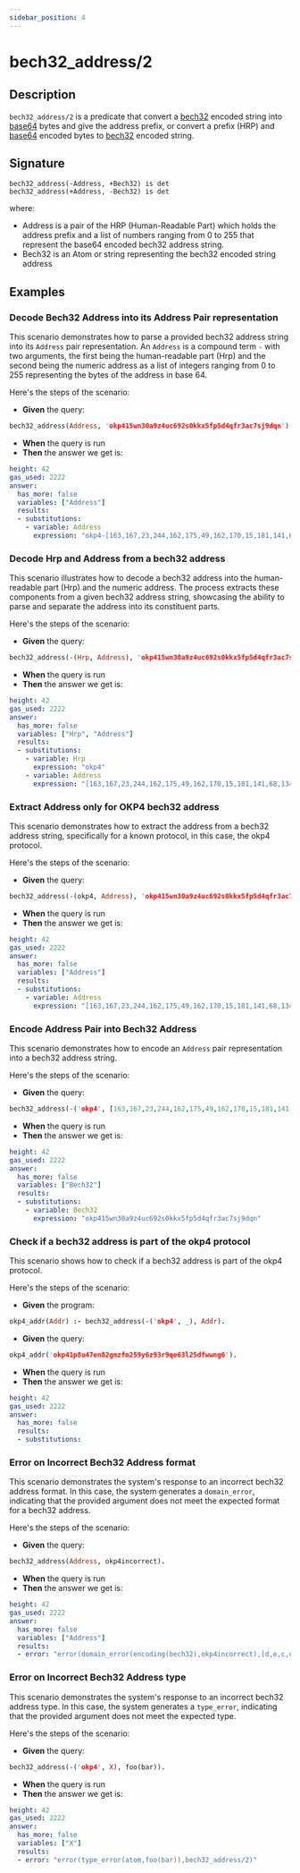 ```yaml
---
sidebar_position: 4
---
```

[//]: # (This file is auto-generated. Please do not modify it yourself.)

# bech32_address/2

## Description

`bech32_address/2` is a predicate that convert a [bech32](<https://docs.cosmos.network/main/build/spec/addresses/bech32#hrp-table>) encoded string into [base64](<https://fr.wikipedia.org/wiki/Base64>) bytes and give the address prefix, or convert a prefix \(HRP\) and [base64](<https://fr.wikipedia.org/wiki/Base64>) encoded bytes to [bech32](<https://docs.cosmos.network/main/build/spec/addresses/bech32#hrp-table>) encoded string.

## Signature

```text
bech32_address(-Address, +Bech32) is det
bech32_address(+Address, -Bech32) is det
```

where:

- Address is a pair of the HRP \(Human\-Readable Part\) which holds the address prefix and a list of numbers ranging from 0 to 255 that represent the base64 encoded bech32 address string.
- Bech32 is an Atom or string representing the bech32 encoded string address

## Examples

### Decode Bech32 Address into its Address Pair representation

This scenario demonstrates how to parse a provided bech32 address string into its `Address` pair representation.
An `Address` is a compound term `-` with two arguments, the first being the human-readable part (Hrp) and the second
being the numeric address as a list of integers ranging from 0 to 255 representing the bytes of the address in
base 64.

Here's the steps of the scenario:

- **Given** the query:

```  prolog
bech32_address(Address, 'okp415wn30a9z4uc692s0kkx5fp5d4qfr3ac7sj9dqn').
```

- **When** the query is run
- **Then** the answer we get is:

```  yaml
height: 42
gas_used: 2222
answer:
  has_more: false
  variables: ["Address"]
  results:
  - substitutions:
    - variable: Address
      expression: "okp4-[163,167,23,244,162,175,49,162,170,15,181,141,68,134,141,168,18,56,247,30]"
```

### Decode Hrp and Address from a bech32 address

This scenario illustrates how to decode a bech32 address into the human-readable part (Hrp) and the numeric address.
The process extracts these components from a given bech32 address string, showcasing the ability to parse and
separate the address into its constituent parts.

Here's the steps of the scenario:

- **Given** the query:

```  prolog
bech32_address(-(Hrp, Address), 'okp415wn30a9z4uc692s0kkx5fp5d4qfr3ac7sj9dqn').
```

- **When** the query is run
- **Then** the answer we get is:

```  yaml
height: 42
gas_used: 2222
answer:
  has_more: false
  variables: ["Hrp", "Address"]
  results:
  - substitutions:
    - variable: Hrp
      expression: "okp4"
    - variable: Address
      expression: "[163,167,23,244,162,175,49,162,170,15,181,141,68,134,141,168,18,56,247,30]"
```

### Extract Address only for OKP4 bech32 address

This scenario demonstrates how to extract the address from a bech32 address string, specifically for a known
protocol, in this case, the okp4 protocol.

Here's the steps of the scenario:

- **Given** the query:

```  prolog
bech32_address(-(okp4, Address), 'okp415wn30a9z4uc692s0kkx5fp5d4qfr3ac7sj9dqn').
```

- **When** the query is run
- **Then** the answer we get is:

```  yaml
height: 42
gas_used: 2222
answer:
  has_more: false
  variables: ["Address"]
  results:
  - substitutions:
    - variable: Address
      expression: "[163,167,23,244,162,175,49,162,170,15,181,141,68,134,141,168,18,56,247,30]"
```

### Encode Address Pair into Bech32 Address

This scenario demonstrates how to encode an `Address` pair representation into a bech32 address string.

Here's the steps of the scenario:

- **Given** the query:

```  prolog
bech32_address(-('okp4', [163,167,23,244,162,175,49,162,170,15,181,141,68,134,141,168,18,56,247,30]), Bech32).
```

- **When** the query is run
- **Then** the answer we get is:

```  yaml
height: 42
gas_used: 2222
answer:
  has_more: false
  variables: ["Bech32"]
  results:
  - substitutions:
    - variable: Bech32
      expression: "okp415wn30a9z4uc692s0kkx5fp5d4qfr3ac7sj9dqn"
```

### Check if a bech32 address is part of the okp4 protocol

This scenario shows how to check if a bech32 address is part of the okp4 protocol.

Here's the steps of the scenario:

- **Given** the program:

```  prolog
okp4_addr(Addr) :- bech32_address(-('okp4', _), Addr).
```

- **Given** the query:

```  prolog
okp4_addr('okp41p8u47en82gmzfm259y6z93r9qe63l25dfwwng6').
```

- **When** the query is run
- **Then** the answer we get is:

```  yaml
height: 42
gas_used: 2222
answer:
  has_more: false
  results:
  - substitutions:
```

### Error on Incorrect Bech32 Address format

This scenario demonstrates the system's response to an incorrect bech32 address format.
In this case, the system generates a `domain_error`, indicating that the provided argument does not meet the
expected format for a bech32 address.

Here's the steps of the scenario:

- **Given** the query:

```  prolog
bech32_address(Address, okp4incorrect).
```

- **When** the query is run
- **Then** the answer we get is:

```  yaml
height: 42
gas_used: 2222
answer:
  has_more: false
  variables: ["Address"]
  results:
  - error: "error(domain_error(encoding(bech32),okp4incorrect),[d,e,c,o,d,i,n,g, ,b,e,c,h,3,2, ,f,a,i,l,e,d,:, ,i,n,v,a,l,i,d, ,s,e,p,a,r,a,t,o,r, ,i,n,d,e,x, ,-,1],bech32_address/2)"
```

### Error on Incorrect Bech32 Address type

This scenario demonstrates the system's response to an incorrect bech32 address type.
In this case, the system generates a `type_error`, indicating that the provided argument does not meet the
expected type.

Here's the steps of the scenario:

- **Given** the query:

```  prolog
bech32_address(-('okp4', X), foo(bar)).
```

- **When** the query is run
- **Then** the answer we get is:

```  yaml
height: 42
gas_used: 2222
answer:
  has_more: false
  variables: ["X"]
  results:
  - error: "error(type_error(atom,foo(bar)),bech32_address/2)"
```
